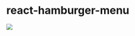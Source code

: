 # react-hamburger-menu

<img src="https://cdn-images-1.medium.com/max/2000/1*ojSlEGkTBV0WBwdStNemLQ.png" />
